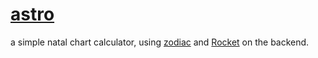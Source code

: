 # [astro](https://callym.com/astro)

a simple natal chart calculator, using [zodiac](https://github.com/callym/zodiac) and [Rocket](https://rocket.rs) on the backend.
